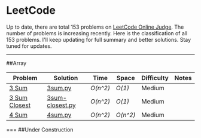 LeetCode
======== 

Up to date, there are total 153 problems on [LeetCode Online Judge](https://oj.leetcode.com/).
The number of problems is increasing recently.
Here is the classification of all 153 problems.
I'll keep updating for full summary and better solutions. Stay tuned for updates.

--- 
##Array

Problem         |  Solution       |  Time           | Space           | Difficulty     | Notes
--------------- | --------------- | --------------- | --------------- | -------------- | -----
[3 Sum]         | [3sum.py]       | _O(n^2)_        | _O(1)_          | Medium         |
[3 Sum Closest] | [3sum-closest.py]| _O(n^2)_       | _O(1)_          | Medium         |
[4 Sum]         |[4sum.py]        | _O(n^2)_        | _O(n^2)_         | Medium         |

[3 Sum]: https://oj.leetcode.com/problems/3sum/
[3sum.py]:https://github.com/kamyu104/LeetCode/blob/master/Python/3sum.py
[3 Sum Closest]: https://oj.leetcode.com/problems/3sum-closest/
[3sum-closest.py]:https://github.com/kamyu104/LeetCode/blob/master/Python/3sum-closest.py
[4 Sum]: https://oj.leetcode.com/problems/4sum/
[4sum.py]:https://github.com/kamyu104/LeetCode/blob/master/Python/4sum.py
===
##Under Construction